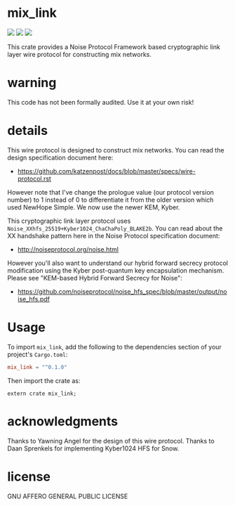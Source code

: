 
# mix_link
[![](https://travis-ci.org/sphinx-cryptography/mix_link.png?branch=master)](https://www.travis-ci.org/sphinx-cryptography/mix_link) [![](https://img.shields.io/crates/v/mix_link.svg)](https://crates.io/crates/mix_link) [![](https://docs.rs/mix_link/badge.svg)](https://docs.rs/mix_link/)


This crate provides a Noise Protocol Framework based cryptographic
link layer wire protocol for constructing mix networks.


# warning

This code has not been formally audited. Use it at your own risk!


# details

This wire protocol is designed to construct mix networks.
You can read the design specification document here:

* https://github.com/katzenpost/docs/blob/master/specs/wire-protocol.rst

However note that I've change the prologue value (our protocol version number) to 1
instead of 0 to differentiate it from the older version which used NewHope Simple.
We now use the newer KEM, Kyber.

This cryptographic link layer protocol uses ``Noise_XXhfs_25519+Kyber1024_ChaChaPoly_BLAKE2b``.
You can read about the XX handshake pattern here in the Noise Protocol specification document:

* http://noiseprotocol.org/noise.html

However you'll also want to understand our hybrid forward secrecy protocol modification
using the Kyber post-quantum key encapsulation mechanism. Please see "KEM-based Hybrid Forward Secrecy for Noise":

* https://github.com/noiseprotocol/noise_hfs_spec/blob/master/output/noise_hfs.pdf


# Usage

To import `mix_link`, add the following to the dependencies section of
your project's `Cargo.toml`:
```toml
mix_link = "^0.1.0"
```
Then import the crate as:
```rust,no_run
extern crate mix_link;
```


# acknowledgments

Thanks to Yawning Angel for the design of this wire protocol.
Thanks to Daan Sprenkels for implementing Kyber1024 HFS for Snow.


# license

GNU AFFERO GENERAL PUBLIC LICENSE

